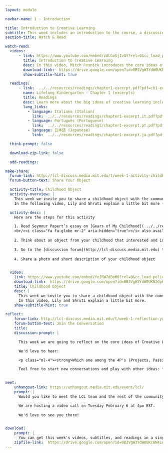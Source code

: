 ```yaml
---
layout: module

navbar-name: 1 - Introduction

title: Introduction to Creative Learning
subtitle: This week includes an introduction to the course, a discussion of the Lifelong Kindergarten approach, and an opportunity to share a childhood object
section-title: Watch & Read

watch-read:
  videos:
      - link: https://www.youtube.com/embed/zALGoSjIvAY?rel=0&cc_load_policy=1
        title: Introduction to Creative Learning
        desc: In this video, Mitch Resnick introduces the core ideas of creative learning and how those ideas are inspired by the way children learn in kindergarten.
        download-link:  https://drive.google.com/open?id=0B3VgW3YdW0UKQWM4OVRCODdOY1k
        show-subtitle-hint: true

  readings:
      - link:  ../../resources/readings/chapter1-excerpt.pdf?pdf=ch1-en
        name: Lifelong Kindergarten - Chapter 1 (excerpts)
        title: Readings
        desc: Learn more about the big ideas of creative learning including the four P's and the creative learning spiral.
        lang_links:
          - language: Italiano (Italian)
            link:  ../../resources/readings/chapter1-excerpt.it.pdf?pdf=ch1-it
          - language: Português (Portuguese)
            link:  ../../resources/readings/chapter1-excerpt.pt.pdf?pdf=ch1-pt
          - language: 日本語 (Japanese)
            link:  ../../resources/readings/chapter1-excerpt.ja.pdf?pdf=ch1-ja

  think-prompt: false

  download-zip-link: false

  add-readings:

make-share:
  forum-link: http://lcl-discuss.media.mit.edu/t/week-1-activity-childhood-objects/22
  forum-button-text: Share Your Object

  activity-title: Childhood Object
  activity-overview: |
    This week we invite you to share a childhood object with the community.
    In the following video, Lily and Shruti explain a little bit more (subtitles available in multiple languages)

  activity-desc: |
    Here are the steps for this activity

    1. Read Seymour Papert’s essay on [Gears of My Childhood]( ../../resources/activity/week1/gears.pdf?pdf=gears.en) 
    <br/><i class="fa fa-globe mr-2" aria-hidden="true"></i> also available in [Italiano (Italian)]( ../../resources/activity/week1/gears.it.pdf?pdf=gears.it), [Português (Portuguese)]( ../../resources/activity/week1/gears.pt.pdf?pdf=gears.pt), [Español (Spanish)]( ../../resources/activity/week1/gears.es.pdf?pdf=gears.es), [日本語 (Japanese)]( ../../resources/activity/week1/gears.ja.pdf?pdf=gears.ja)
    
    2. Think about an object from your childhood that interested and influenced you. What was special about it? How did it affect the way you think and learn?
    
    3. Go to the [discussion forum](http://lcl-discuss.media.mit.edu) to see other people's objects
    
    4. Share a photo and short description of your childhood object


  video:
    link: https://www.youtube.com/embed/YeJRW7dBoM0?rel=0&cc_load_policy=1
    download-link:  https://drive.google.com/open?id=0B3VgW3YdW0UKN2dpbW5hcWg0alk
    title: Childhood Object
    desc: |
      This week we invite you to share a childhood object with the community.
      In this video, Lily and Shruti explain a little bit more.
    show-subtitle-hint: true

reflect:
    forum-link: http://lcl-discuss.media.mit.edu/t/week-1-reflection-your-favorite-p/56
    forum-button-text: Join the Conversation
    title:
    discussion-prompt: |

      This week we are going to reflect on the core ideas of Creative Learning by playing with the 4P's.

      We'd love to hear:

      <p class="ml-4"><strong>Which one among the 4P's (Projects, Passion, Peers and Play) are you particularly curious or excited about, and why?</strong></p>

      Feel free to start new conversations and play with other ideas: for example imagining the kindergarten approach in your learning environment, or sharing a favorite quote from the week's readings and explaining why it resonates with you.


meet:
    unhangout-link: https://unhangout.media.mit.edu/event/lcl/
    prompt: |
      Would you like to meet the LCL team and the rest of the community?

      We are hosting a video call on Tuesday February 6 at 4pm EST.
      
      We'd love to see you there!


download:
    prompt: |
      You can get this week's videos, subtitles, and readings in a single zip file for offline use.
    zipfile-link:  https://drive.google.com/open?id=0B3VgW3YdW0UKcmN4LWpxbzlUYm8
---
```

